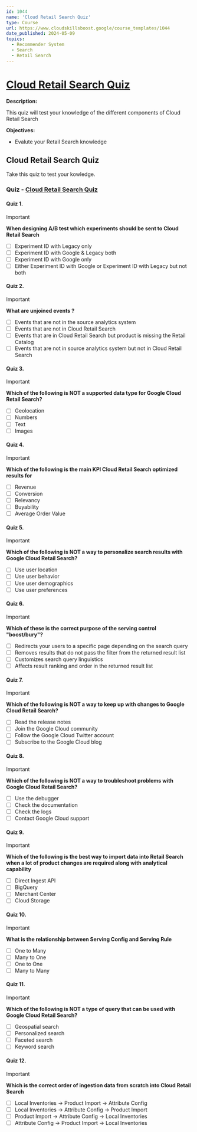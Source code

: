 ```yaml
---
id: 1044
name: 'Cloud Retail Search Quiz'
type: Course
url: https://www.cloudskillsboost.google/course_templates/1044
date_published: 2024-05-09
topics:
  - Recommender System
  - Search
  - Retail Search
---
```


# [Cloud Retail Search Quiz](https://www.cloudskillsboost.google/course_templates/1044)

**Description:**

This quiz will test your knowledge of the different components of Cloud Retail Search

**Objectives:**

* Evalute your Retail Search knowledge

## Cloud Retail Search Quiz

Take this quiz to test your kowledge.

### Quiz - [Cloud Retail Search Quiz](https://www.cloudskillsboost.google/course_templates/1044/quizzes/473942)

#### Quiz 1.

> [!important]
> **When designing A/B test which experiments should be sent to Cloud Retail Search**
>
> * [ ] Experiment ID with Legacy only
> * [ ] Experiment ID with Google & Legacy both
> * [ ] Experiment ID with Google only
> * [ ] Either Experiment ID with Google or Experiment ID with Legacy but not both

#### Quiz 2.

> [!important]
> **What are unjoined events ?**
>
> * [ ] Events that are not  in the source analytics system
> * [ ] Events that are not in Cloud Retail Search
> * [ ] Events that are in Cloud Retail Search but product is missing the Retail Catalog
> * [ ] Events that are not  in source analytics system but not in Cloud Retail Search

#### Quiz 3.

> [!important]
> **Which of the following is NOT a supported data type for Google Cloud Retail Search?**
>
> * [ ] Geolocation
> * [ ] Numbers
> * [ ] Text
> * [ ] Images

#### Quiz 4.

> [!important]
> **Which of the following is the main KPI Cloud Retail Search optimized results for**
>
> * [ ] Revenue
> * [ ] Conversion
> * [ ] Relevancy
> * [ ] Buyability
> * [ ] Average Order Value

#### Quiz 5.

> [!important]
> **Which of the following is NOT a way to personalize search results with Google Cloud Retail Search?**
>
> * [ ] Use user location
> * [ ] Use user behavior
> * [ ] Use user demographics
> * [ ] Use user preferences

#### Quiz 6.

> [!important]
> **Which of these is the correct purpose of the serving control "boost/bury"?**
>
> * [ ] Redirects your users to a specific page depending on the search query
> * [ ] Removes results that do not pass the filter from the returned result list
> * [ ] Customizes search query linguistics
> * [ ] Affects result ranking and order in the returned result list

#### Quiz 7.

> [!important]
> **Which of the following is NOT a way to keep up with changes to Google Cloud Retail Search?**
>
> * [ ] Read the release notes
> * [ ] Join the Google Cloud community
> * [ ] Follow the Google Cloud Twitter account
> * [ ] Subscribe to the Google Cloud blog

#### Quiz 8.

> [!important]
> **Which of the following is NOT a way to troubleshoot problems with Google Cloud Retail Search?**
>
> * [ ] Use the debugger
> * [ ] Check the documentation
> * [ ] Check the logs
> * [ ] Contact Google Cloud support

#### Quiz 9.

> [!important]
> **Which of the following is the best way to import data into Retail Search when a lot of product changes are required along with analytical capability**
>
> * [ ] Direct Ingest API
> * [ ] BigQuery
> * [ ] Merchant Center
> * [ ] Cloud Storage

#### Quiz 10.

> [!important]
> **What is the relationship between Serving Config and Serving Rule**
>
> * [ ] One to Many
> * [ ] Many to One
> * [ ] One to One
> * [ ] Many to Many

#### Quiz 11.

> [!important]
> **Which of the following is NOT a type of query that can be used with Google Cloud Retail Search?**
>
> * [ ] Geospatial search
> * [ ] Personalized search
> * [ ] Faceted search
> * [ ] Keyword search

#### Quiz 12.

> [!important]
> **Which is the correct order of ingestion data from scratch into Cloud Retail Search**
>
> * [ ] Local Inventories ->  Product Import -> Attribute Config
> * [ ] Local Inventories -> Attribute Config -> Product Import
> * [ ] Product Import -> Attribute Config -> Local Inventories
> * [ ] Attribute Config -> Product Import ->  Local Inventories

